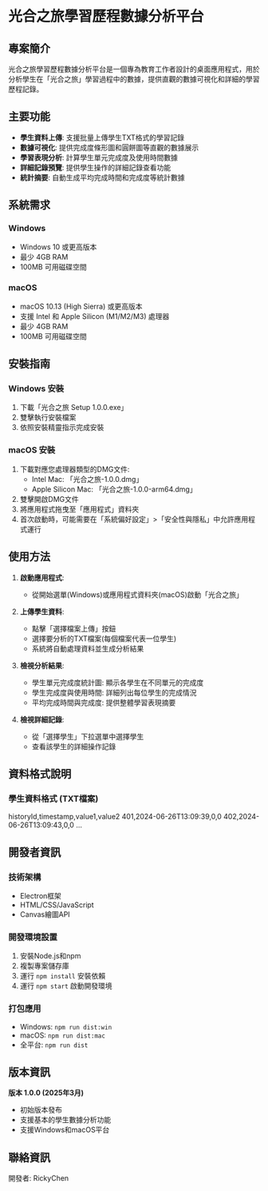 # 光合之旅學習歷程數據分析平台

## 專案簡介

光合之旅學習歷程數據分析平台是一個專為教育工作者設計的桌面應用程式，用於分析學生在「光合之旅」學習過程中的數據，提供直觀的數據可視化和詳細的學習歷程記錄。


## 主要功能

- **學生資料上傳**: 支援批量上傳學生TXT格式的學習記錄
- **數據可視化**: 提供完成度條形圖和圓餅圖等直觀的數據展示
- **學習表現分析**: 計算學生單元完成度及使用時間數據
- **詳細記錄預覽**: 提供學生操作的詳細記錄查看功能
- **統計摘要**: 自動生成平均完成時間和完成度等統計數據

## 系統需求

### Windows
- Windows 10 或更高版本
- 最少 4GB RAM
- 100MB 可用磁碟空間

### macOS
- macOS 10.13 (High Sierra) 或更高版本
- 支援 Intel 和 Apple Silicon (M1/M2/M3) 處理器
- 最少 4GB RAM
- 100MB 可用磁碟空間

## 安裝指南

### Windows 安裝
1. 下載「光合之旅 Setup 1.0.0.exe」
2. 雙擊執行安裝檔案
3. 依照安裝精靈指示完成安裝

### macOS 安裝
1. 下載對應您處理器類型的DMG文件:
   - Intel Mac: 「光合之旅-1.0.0.dmg」
   - Apple Silicon Mac: 「光合之旅-1.0.0-arm64.dmg」
2. 雙擊開啟DMG文件
3. 將應用程式拖曳至「應用程式」資料夾
4. 首次啟動時，可能需要在「系統偏好設定」>「安全性與隱私」中允許應用程式運行

## 使用方法

1. **啟動應用程式**:
   - 從開始選單(Windows)或應用程式資料夾(macOS)啟動「光合之旅」

2. **上傳學生資料**:
   - 點擊「選擇檔案上傳」按鈕
   - 選擇要分析的TXT檔案(每個檔案代表一位學生)
   - 系統將自動處理資料並生成分析結果

3. **檢視分析結果**:
   - 學生單元完成度統計圖: 顯示各學生在不同單元的完成度
   - 學生完成度與使用時間: 詳細列出每位學生的完成情況
   - 平均完成時間與完成度: 提供整體學習表現摘要

4. **檢視詳細記錄**:
   - 從「選擇學生」下拉選單中選擇學生
   - 查看該學生的詳細操作記錄

## 資料格式說明

### 學生資料格式 (TXT檔案)
historyId,timestamp,value1,value2
401,2024-06-26T13:09:39,0,0
402,2024-06-26T13:09:43,0,0
...


## 開發者資訊

### 技術架構
- Electron框架
- HTML/CSS/JavaScript
- Canvas繪圖API

### 開發環境設置
1. 安裝Node.js和npm
2. 複製專案儲存庫
3. 運行 `npm install` 安裝依賴
4. 運行 `npm start` 啟動開發環境

### 打包應用
- Windows: `npm run dist:win`
- macOS: `npm run dist:mac`
- 全平台: `npm run dist`

## 版本資訊

**版本 1.0.0 (2025年3月)**
- 初始版本發布
- 支援基本的學生數據分析功能
- 支援Windows和macOS平台


## 聯絡資訊

開發者: RickyChen
